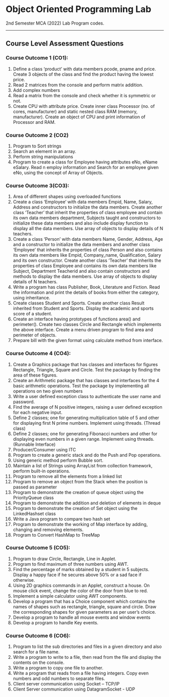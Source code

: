 # Object Oriented Programming Lab
2nd Semester MCA (2022) Lab Program codes.

---

## Course Level Assessment Questions 

### Course Outcome 1 (CO1): 
1. Define a class ‘product’ with data members pcode, pname and price. Create 3 objects of  the class and find the product having the lowest price. 
2. Read 2 matrices from the console and perform matrix addition. 
3. Add complex numbers 
4. Read a matrix from the console and check whether it is symmetric or not. 
5. Create CPU with attribute price. Create inner class Processor (no. of cores, manufacturer)  and static nested class RAM (memory, manufacturer). Create an object of CPU and print information of Processor and RAM. 

### Course Outcome 2 (CO2) 
1. Program to Sort strings 
2. Search an element in an array. 
3. Perform string manipulations 
4. Program to create a class for Employee having attributes eNo, eName eSalary. Read n employ information and Search for an employee given eNo, using the concept of Array of Objects. 

### Course Outcome 3(CO3): 
1. Area of different shapes using overloaded functions 
2. Create a class ‘Employee’ with data members Empid, Name, Salary, Address and constructors to initialize the data members. Create another class ‘Teacher’ that inherit the 
properties of class employee and contain its own data members department, Subjects taught and constructors to initialize these data members and also include display function to display all the data members. Use array of objects to display details of N teachers. 
3. Create a class ‘Person’ with data members Name, Gender, Address, Age and a constructor to initialize the data members and another class ‘Employee’ that inherits the properties of class Person and also contains its own data members like Empid, Company_name, Qualification, Salary and its own constructor. Create another class ‘Teacher’ that inherits the properties of class Employee and contains its own data members like Subject, Department Teacherid and also contain constructors and methods to display the data members. Use array of objects to display details of N teachers. 
4. Write a program has class Publisher, Book, Literature and Fiction. Read the information and print the details of books from either the category, using inheritance. 
5. Create classes Student and Sports. Create another class Result inherited from Student and Sports. Display the academic and sports score of a student. 
6. Create an interface having prototypes of functions area() and perimeter(). Create two classes Circle and Rectangle which implements the above interface. Create a menu driven program to find area and perimeter of objects. 
7. Prepare bill with the given format using calculate method from interface. 

### Course Outcome 4 (CO4): 
1. Create a Graphics package that has classes and interfaces for figures Rectangle, Triangle, Square and Circle. Test the package by finding the area of these figures. 
2. Create an Arithmetic package that has classes and interfaces for the 4 basic arithmetic operations. Test the package by implementing all operations on two given numbers 
3. Write a user defined exception class to authenticate the user name and password. 
4. Find the average of N positive integers, raising a user defined exception for each negative input. 
5. Define 2 classes; one for generating multiplication table of 5 and other for displaying first N prime numbers. Implement using threads. (Thread class) 
6. Define 2 classes; one for generating Fibonacci numbers and other for displaying even numbers in a given range. Implement using threads. (Runnable Interface) 
7. Producer/Consumer using ITC 
8. Program to create a generic stack and do the Push and Pop operations. 
9. Using generic method perform Bubble sort. 
10. Maintain a list of Strings using ArrayList from collection framework, perform built-in operations.
11. Program to remove all the elements from a linked list
12. Program to remove an object from the Stack when the position is passed as parameter
13. Program to demonstrate the creation of queue object using the PriorityQueue class
14. Program to demonstrate the addition and deletion of elements in deque
15. Program to demonstrate the creation of Set object using the LinkedHashset class
16. Write a Java program to compare two hash set
17. Program to demonstrate the working of Map interface by adding, changing and removing elements.
18. Program to Convert HashMap to TreeMap

### Course Outcome 5 (CO5): 
1. Program to draw Circle, Rectangle, Line in Applet. 
2. Program to find maximum of three numbers using AWT. 
3. Find the percentage of marks obtained by a student in 5 subjects. Display a happy face if he secures above 50% or a sad face if otherwise. 
4. Using 2D graphics commands in an Applet, construct a house. On mouse click event, change the color of the door from blue to red. 
5. Implement a simple calculator using AWT components. 
6. Develop a program that has a Choice component which contains the names of shapes such as rectangle, triangle, square and circle. Draw the corresponding shapes for given parameters as per user’s choice.
7. Develop a program to handle all mouse events and window events 
8. Develop a program to handle Key events. 

### Course Outcome 6 (CO6): 
1. Program to list the sub directories and files in a given directory and also search for a file name. 
2. Write a program to write to a file, then read from the file and display the contents on the console. 
3. Write a program to copy one file to another. 
4. Write a program that reads from a file having integers. Copy even numbers and odd numbers to separate files. 
5. Client server communication using Socket – TCP/IP 
6. Client Server communication using DatagramSocket - UDP